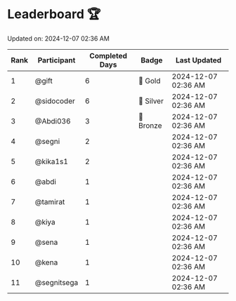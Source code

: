 # Leaderboard 🏆

Updated on: 2024-12-07 02:36 AM

| Rank | Participant       | Completed Days | Badge      | Last Updated         |
|------|-------------------|----------------|------------|----------------------|
| 1    | @gift             | 6              | 🏅 Gold     | 2024-12-07 02:36 AM |
| 2    | @sidocoder        | 6              | 🥈 Silver   | 2024-12-07 02:36 AM |
| 3    | @Abdi036          | 3              | 🥉 Bronze   | 2024-12-07 02:36 AM |
| 4    | @segni            | 2              |            | 2024-12-07 02:36 AM |
| 5    | @kika1s1          | 2              |            | 2024-12-07 02:36 AM |
| 6    | @abdi             | 1              |            | 2024-12-07 02:36 AM |
| 7    | @tamirat          | 1              |            | 2024-12-07 02:36 AM |
| 8    | @kiya             | 1              |            | 2024-12-07 02:36 AM |
| 9    | @sena             | 1              |            | 2024-12-07 02:36 AM |
| 10   | @kena             | 1              |            | 2024-12-07 02:36 AM |
| 11   | @segnitsega       | 1              |            | 2024-12-07 02:36 AM |
